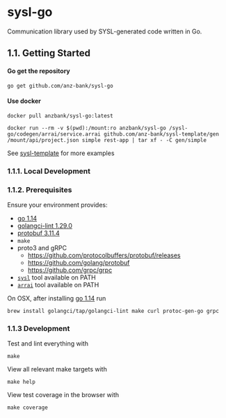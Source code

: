 # sysl-go

Communication library used by SYSL-generated code written in Go.

## 1.1. Getting Started

#### Go get the repository

```
go get github.com/anz-bank/sysl-go
```
#### Use docker

```
docker pull anzbank/sysl-go:latest

docker run --rm -v $(pwd):/mount:ro anzbank/sysl-go /sysl-go/codegen/arrai/service.arrai github.com/anz-bank/sysl-template/gen /mount/api/project.json simple rest-app | tar xf - -C gen/simple
```
See [sysl-template](https://github.com/anz-bank/sysl-template) for more examples
### 1.1.1. Local Development

### 1.1.2. Prerequisites

Ensure your environment provides:

- [go 1.14](https://golang.org/doc/install)
- [golangci-lint 1.29.0](https://github.com/golangci/golangci-lint/releases/tag/v1.29.0)
- [protobuf 3.11.4](https://github.com/protocolbuffers/protobuf/)
- `make`
- proto3 and gRPC
  - https://github.com/protocolbuffers/protobuf/releases
  - https://github.com/golang/protobuf
  - https://github.com/grpc/grpc
- [`sysl`](https://sysl.io/docs/installation) tool available on PATH
- [`arrai`](https://github.com/arr-ai/arrai) tool available on PATH


On OSX, after installing [go 1.14](https://golang.org/doc/install) run

    brew install golangci/tap/golangci-lint make curl protoc-gen-go grpc

### 1.1.3 Development

Test and lint everything with

    make

View all relevant make targets with

    make help

View test coverage in the browser with

    make coverage
